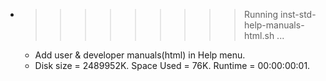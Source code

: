 * >>>>>>>>> Running inst-std-help-manuals-html.sh ...
  * Add user & developer manuals(html) in Help menu.
  * Disk size = 2489952K. Space Used = 76K. Runtime = 00:00:00:01.
